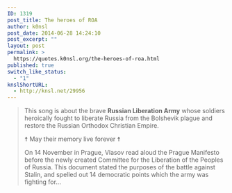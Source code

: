 ```yaml
---
ID: 1319
post_title: The heroes of ROA
author: k0nsl
post_date: 2014-06-28 14:24:10
post_excerpt: ""
layout: post
permalink: >
  https://quotes.k0nsl.org/the-heroes-of-roa.html
published: true
switch_like_status:
  - "1"
knslShortURL:
  - http://knsl.net/29956
---
```

<blockquote>This song is about the brave <strong>Russian Liberation Army</strong> whose soldiers heroically fought to liberate Russia from the Bolshevik plague and restore the Russian Orthodox Christian Empire.

☨ May their memory live forever ☨

On 14 November in Prague, Vlasov read aloud the Prague Manifesto before the newly created Committee for the Liberation of the Peoples of Russia. This document stated the purposes of the battle against Stalin, and spelled out 14 democratic points which the army was fighting for...</blockquote>